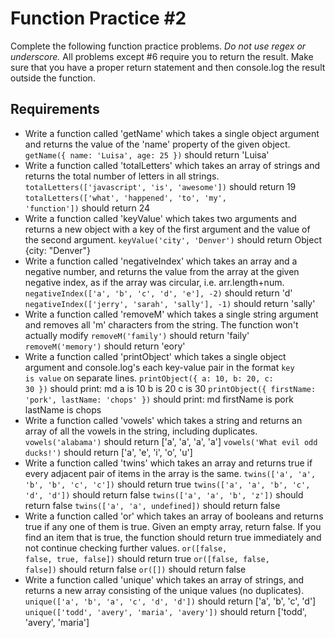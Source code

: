 Function Practice #2
==============

Complete the following function practice problems.
<em>Do not use regex or underscore.</em> All problems except #6 require you to return the result. Make sure that you have a proper return statement and then console.log the result outside the function.

Requirements
----------
- Write a function called 'getName' which takes a single object argument and returns the value of the 'name' property of the given object.
<code>getName({ name: 'Luisa', age: 25 })</code> should return 'Luisa'
- Write a function called 'totalLetters' which takes an array of strings and returns the total number of letters in all strings.
<code>totalLetters(['javascript', 'is', 'awesome'])</code> should return 19
<code>totalLetters(['what', 'happened', 'to', 'my', 'function'])</code> should return 24
- Write a function called 'keyValue' which takes two arguments and returns a new object with a key of the first argument and the value of the second argument.
<code>keyValue('city', 'Denver')</code> should return Object {city: "Denver"}
- Write a function called 'negativeIndex' which takes an array and a negative number, and returns the value from the array at the given negative index, as if the array was circular, i.e. arr.length+num.
<code>negativeIndex(['a', 'b', 'c', 'd', 'e'], -2)</code> should return 'd'
<code>negativeIndex(['jerry', 'sarah', 'sally'], -1)</code> should return 'sally'
- Write a function called 'removeM' which takes a single string argument and removes all 'm' characters from the string. The function won't actually modify
<code>removeM('family')</code> should return 'faily'
<code>removeM('memory')</code> should return 'eory'
- Write a function called 'printObject' which takes a single object argument and console.log's each key-value pair in the format <code>key is value</code> on separate lines.
<code>printObject({ a: 10, b: 20, c: 30 })</code> should print: md a is 10 b is 20 c is 30
<code>printObject({ firstName: 'pork', lastName: 'chops' })</code> should print: md firstName is pork lastName is chops
- Write a function called 'vowels' which takes a string and returns an array of all the vowels in the string, including duplicates.
<code>vowels('alabama')</code> should return ['a', 'a', 'a', 'a']
<code>vowels('What evil odd ducks!')</code> should return ['a', 'e', 'i', 'o', 'u']
- Write a function called 'twins' which takes an array and returns true if every adjacent pair of items in the array is the same.
<code>twins(['a', 'a', 'b', 'b', 'c', 'c'])</code> should return true
<code>twins(['a', 'a', 'b', 'c', 'd', 'd'])</code> should return false
<code>twins(['a', 'a', 'b', 'z'])</code> should return false
<code>twins(['a', 'a', undefined])</code> should return false
- Write a function called 'or' which takes an array of booleans and returns true if any one of them is true. Given an empty array, return false. If you find an item that is true, the function should return true immediately and not continue checking further values.
<code>or([false, false, true, false])</code> should return true
<code>or([false, false, false])</code> should return false
<code>or([])</code> should return false
- Write a function called 'unique' which takes an array of strings, and returns a new array consisting of the unique values (no duplicates).
<code>unique(['a', 'b', 'a', 'c', 'd', 'd'])</code> should return ['a', 'b', 'c', 'd']
<code>unique(['todd', 'avery', 'maria', 'avery'])</code> should return ['todd', 'avery', 'maria']